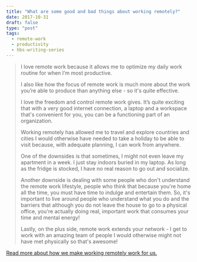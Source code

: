 ```yaml
---
title: "What are some good and bad things about working remotely?"
date: 2017-10-31
draft: false
type: "post"
tags:
  - remote-work
  - productivity
  - hbs-writing-series
---
```


> I love remote work because it allows me to optimize my daily work routine for when I’m most productive.
>
> I also like how the focus of remote work is much more about the work you’re able to produce than anything else - so it's quite effective.
>
> I love the freedom and control remote work gives. It’s quite exciting that with a very good internet connection, a laptop and a workspace that's convenient for you, you can be a functioning part of an organization.
>
> Working remotely has allowed me to travel and explore countries and cities I would otherwise have needed to take a holiday to be able to visit because, with adequate planning, I can work from anywhere.
>
> One of the downsides is that sometimes, I might not even leave my apartment in a week. I just stay indoors buried in my laptop. As long as the fridge is stocked,  I have no real reason to go out and socialize.
>
> Another downside is dealing with some people who don't understand the remote work lifestyle, people who think that because you're home all the time, you must have time to indulge and entertain them. So, it's important to live around people who understand what you do and the barriers that although you do not leave the house to go to a physical office, you're actually doing real, important work that consumes your time and mental energy!
>
> Lastly, on the plus side, remote work extends your network - I get to work with an amazing team of people I would otherwise might not have met physically so that's awesome!

[Read more about how we make working remotely work for us.](https://www.happybearsoftware.com/thoughts-on-remote-working)